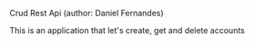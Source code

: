 Crud Rest Api (author: Daniel Fernandes)

This is an application that let's create, get and delete accounts